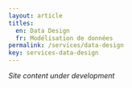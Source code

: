 ```yaml
---
layout: article
titles:
  en: Data Design
  fr: Modélisation de données
permalink: /services/data-design
key: services-data-design
---
```

_Site content under development_